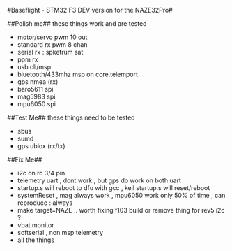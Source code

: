 #Baseflight - STM32 F3 DEV version for the NAZE32Pro#


##Polish me##
these things work and are tested
* motor/servo pwm 10 out
* standard rx pwm 8 chan
* serial rx : spketrum sat
* ppm rx
* usb cli/msp
* bluetooth/433mhz msp on core.telemport 
* gps nmea (rx)
* baro5611 spi 
* mag5983 spi
* mpu6050 spi


##Test Me##
these things need to be tested
* sbus 
* sumd
* gps ublox (rx/tx)


##Fix Me##
* i2c on rc 3/4 pin 
* telemetry uart , dont work , but gps do work on both uart
* startup.s will reboot to dfu with gcc , keil startup.s  will reset/reboot
* systemReset , mag always work , mpu6050 work only 50% of time , can reproduce : always
* make target=NAZE  .. worth fixing f103 build or remove thing for rev5 i2c ?
* vbat monitor
* softserial , non msp telemetry
* all the things
